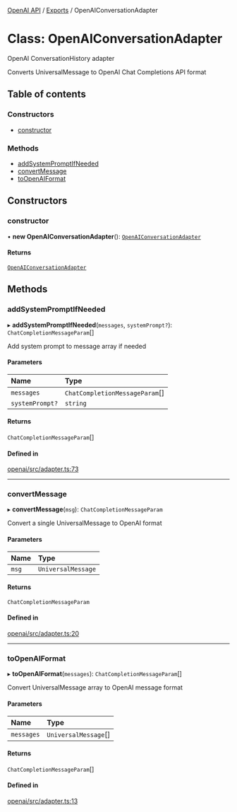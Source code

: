 <!-- 
 ⚠️  AUTO-GENERATED FILE - DO NOT EDIT MANUALLY
 This file is automatically generated by scripts/docs-generator.js
 To make changes, edit the source TypeScript files or update the generator script
-->

[OpenAI API](../../) / [Exports](../modules) / OpenAIConversationAdapter

# Class: OpenAIConversationAdapter

OpenAI ConversationHistory adapter

Converts UniversalMessage to OpenAI Chat Completions API format

## Table of contents

### Constructors

- [constructor](OpenAIConversationAdapter#constructor)

### Methods

- [addSystemPromptIfNeeded](OpenAIConversationAdapter#addsystempromptifneeded)
- [convertMessage](OpenAIConversationAdapter#convertmessage)
- [toOpenAIFormat](OpenAIConversationAdapter#toopenaiformat)

## Constructors

### constructor

• **new OpenAIConversationAdapter**(): [`OpenAIConversationAdapter`](OpenAIConversationAdapter)

#### Returns

[`OpenAIConversationAdapter`](OpenAIConversationAdapter)

## Methods

### addSystemPromptIfNeeded

▸ **addSystemPromptIfNeeded**(`messages`, `systemPrompt?`): `ChatCompletionMessageParam`[]

Add system prompt to message array if needed

#### Parameters

| Name | Type |
| :------ | :------ |
| `messages` | `ChatCompletionMessageParam`[] |
| `systemPrompt?` | `string` |

#### Returns

`ChatCompletionMessageParam`[]

#### Defined in

[openai/src/adapter.ts:73](https://github.com/woojubb/robota/blob/89842967edeeb7f25153b1e33bdb8662b56d56c4/packages/openai/src/adapter.ts#L73)

___

### convertMessage

▸ **convertMessage**(`msg`): `ChatCompletionMessageParam`

Convert a single UniversalMessage to OpenAI format

#### Parameters

| Name | Type |
| :------ | :------ |
| `msg` | `UniversalMessage` |

#### Returns

`ChatCompletionMessageParam`

#### Defined in

[openai/src/adapter.ts:20](https://github.com/woojubb/robota/blob/89842967edeeb7f25153b1e33bdb8662b56d56c4/packages/openai/src/adapter.ts#L20)

___

### toOpenAIFormat

▸ **toOpenAIFormat**(`messages`): `ChatCompletionMessageParam`[]

Convert UniversalMessage array to OpenAI message format

#### Parameters

| Name | Type |
| :------ | :------ |
| `messages` | `UniversalMessage`[] |

#### Returns

`ChatCompletionMessageParam`[]

#### Defined in

[openai/src/adapter.ts:13](https://github.com/woojubb/robota/blob/89842967edeeb7f25153b1e33bdb8662b56d56c4/packages/openai/src/adapter.ts#L13)
